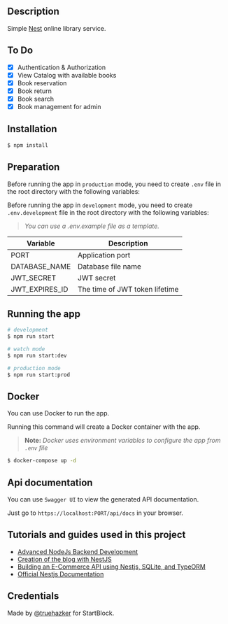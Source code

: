 ## Description

Simple [Nest](https://github.com/nestjs/nest) online library service.

## To Do

- [x] Authentication & Authorization
- [x] View Catalog with available books
- [x] Book reservation
- [x] Book return
- [x] Book search
- [x] Book management for admin

## Installation

```bash
$ npm install
```

## Preparation

Before running the app in `production` mode, you need to create `.env` file in the root directory with the following variables:

Before running the app in `development` mode, you need to create `.env.development` file in the root directory with the following variables:

> _You can use a .env.example file as a template._

| Variable       | Description                    |
|----------------|--------------------------------|
| PORT           | Application port               |
| DATABASE_NAME  | Database file name             |
| JWT_SECRET     | JWT secret                     |
| JWT_EXPIRES_ID | The time of JWT token lifetime |


## Running the app

```bash
# development
$ npm run start

# watch mode
$ npm run start:dev

# production mode
$ npm run start:prod
```

## Docker

You can use Docker to run the app.

Running this command will create a Docker container with the app.

> **Note:** _Docker uses environment variables to configure the app from `.env` file_

```bash
$ docker-compose up -d
```

## Api documentation

You can use `Swagger UI` to view the generated API documentation.

Just go to `https://localhost:PORT/api/docs` in your browser.

## Tutorials and guides used in this project
- [Advanced NodeJs Backend Development](https://www.youtube.com/watch?v=dDeWWQWMM-Y)
- [Creation of the blog with NestJS](https://www.youtube.com/watch?v=a5g23Fsy6rg&t=189s)
- [Building an E-Commerce API using Nestjs, SQLite, and TypeORM](https://arctype.com/blog/sqlite-nestjs-tutorial)
- [Official Nestjs Documentation](https://docs.nestjs.com)

## Credentials

Made by [@truehazker](https://github.com/truehazker) for StartBlock.
